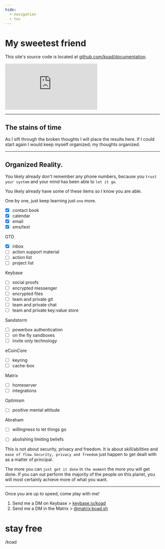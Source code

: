 ```yaml
---
hide:
  - navigation
  - toc
---
```


# My sweetest friend
This site's source code is located at [github.com/koad/documentation](https://github.com/koad/documentation).

[![Matrix](https://img.shields.io/matrix/documentation:koad.sh?label=documentation:koad.sh&logo=matrix&server_fqdn=matrix.koad.sh)](https://matrix.to/#/#documentation:koad.sh?via=koad.sh)

---

## The stains of time
As I sift through the broken thoughts I will place the results here. If I could start again I would keep myself organized; my thoughts organized.

---

## Organized Reality.

You likely already don't remember any phone numbers, because you `trust your system` and your mind has been able to `let it go`.

You likely already have some of these items so I know you are able. 

One by one, just keep learning just `one` more.  

- [x] contact book  
- [x] calendar  
- [x] email  
- [x] sms/text  

GTD

- [x] inbox
- [ ] action support material
- [ ] action list
- [ ] project list

Keybase

- [ ] social proofs  
- [ ] encrypted messenger  
- [ ] encrypted files  
- [ ] team and private git  
- [ ] team and private chat  
- [ ] team and private key:value store  

Sandstorm  

- [ ] powerbox authentication  
- [ ] on the fly sandboxes  
- [ ] invite only technology  

eCoinCore

- [ ] keyring  
- [ ] cache-box  

Matrix

- [ ] homeserver  
- [ ] integrations  

Optimism

- [ ] positive mental attitude  

Abraham  

- [ ] willingness to let things go  
- [ ] abolishing limiting beliefs  


This is not about security, privacy and freedom.  It is about skill/abilities and `ease of flow`. `Security, privacy and freedom` just happen to get dealt with as a matter of principal.

The more you can `just get it done` in `the moment` the more you will get done.  If you can out perform the majority of the people on this planet, you will most certainly achieve more of what you want.

---

Once you are up to speed, come play with me!    
1. Send me a DM on Keybase > [keybase.io/koad](https://keybase.io/koad/chat)  
2. Send me a DM in the Matrix > [@matrix:koad.sh](https://matrix.to/#/@matrix:koad.sh)   

# stay free
/koad
